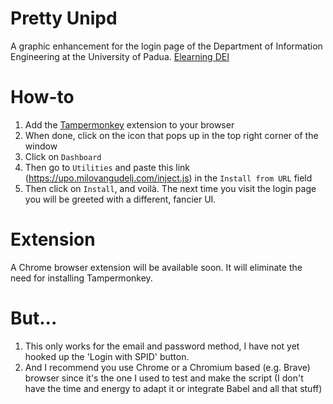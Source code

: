 # Pretty Unipd

A graphic enhancement for the login page of the Department of Information Engineering at the University of Padua. [Elearning DEI](https://elearning.dei.unipd.it)

# How-to

1. Add the [Tampermonkey](https://www.tampermonkey.net/) extension to your browser
2. When done, click on the icon that pops up in the top right corner of the window
3. Click on `Dashboard`
4. Then go to `Utilities` and paste this link (<https://upo.milovangudelj.com/inject.js>) in the `Install from URL` field
5. Then click on `Install`, and voilà. The next time you visit the login page you will be greeted with a different, fancier UI.

# Extension

A Chrome browser extension will be available soon. It will eliminate the need for installing Tampermonkey. 

# But...

1. This only works for the email and password method, I have not yet hooked up the 'Login with SPID' button.
2. And I recommend you use Chrome or a Chromium based (e.g. Brave) browser since it's the one I used to test and make the script (I don't have the time and energy to adapt it or integrate Babel and all that stuff)
